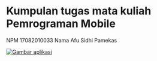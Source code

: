 # Kumpulan tugas mata kuliah Pemrograman Mobile

NPM 17082010033
Nama Afu Sidhi Pamekas

[![Gambar aplikasi]({https://github.com/Afumoons/Pemrograman-mobile/blob/modul10-tugas/assets/Screenshot_20200422-181208.png})]({https://drive.google.com/file/d/1694aWtY9FpxV37ytvZUYVoBWWK6LLqpt/view?usp=sharing} "Klik untuk lihat video")
